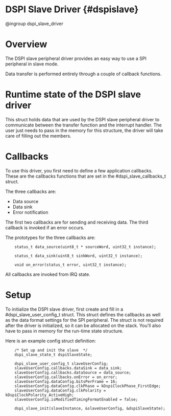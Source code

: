 DSPI Slave Driver {#dspislave}
================
@ingroup dspi_slave_driver

# Overview

The DSPI slave peripheral driver provides an easy way to use a SPI peripheral in slave mode.

Data transfer is performed entirely through a couple of callback functions.

# Runtime state of the DSPI slave driver

This struct holds data that are used by the DSPI slave peripheral driver to
communicate between the transfer function and the interrupt handler. The user just
needs to pass in the memory for this structure, the driver will take care of filling out
the members.

# Callbacks

To use this driver, you first need to define a few application callbacks. These are the callbacks
functions that are set in the #dspi_slave_callbacks_t struct.

The three callbacks are:
* Data source
* Data sink
* Error notification

The first two callbacks are for sending and receiving data. The third callback is invoked if
an error occurs.

The prototypes for the three callbacks are:
~~~~~{.c}
    status_t data_source(uint8_t * sourceWord, uint32_t instance);
    
    status_t data_sink(uint8_t sinkWord, uint32_t instance);
    
    void on_error(status_t error, uint32_t instance);
~~~~~

All callbacks are invoked from IRQ state.

# Setup

To initialize the DSPI slave driver, first create and fill in a #dspi_slave_user_config_t struct. This
struct defines the callbacks as well as the data format settings for the SPI peripheral.
The struct is not required after the driver is initialized, so it can be allocated on the stack.
You'll also have to pass in memory for the run-time state structure.

Here is an example config struct definition:
~~~~~{.c}
    /* Set up and init the slave  */
    dspi_slave_state_t dspiSlaveState;

    dspi_slave_user_config_t slaveUserConfig;
    slaveUserConfig.callbacks.dataSink = data_sink;
    slaveUserConfig.callbacks.dataSource = data_source;
    slaveUserConfig.callbacks.onError = on_error;
    slaveUserConfig.dataConfig.bitsPerFrame = 16;
    slaveUserConfig.dataConfig.clkPhase = kDspiClockPhase_FirstEdge;
    slaveUserConfig.dataConfig.clkPolarity = kDspiClockPolarity_ActiveHigh;
    slaveUserConfig.isModifiedTimingFormatEnabled = false;

    dspi_slave_init(slaveInstance, &slaveUserConfig, &dspiSlaveState);
~~~~~



